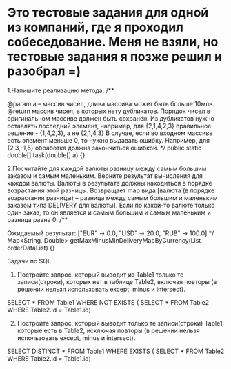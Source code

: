 # Это тестовые задания для одной из компаний, где я проходил собеседование. Меня не взяли, но тестовые задания я позже решил и разобрал =)

1.Напишите реализацию метода: /**

@param a – массив чисел, длина массива может быть больше 10млн.
@return массив чисел, в которых нeту дубликатов. Порядок чисел в оригинальном массиве должен быть сохранён. Из дубликатов нужно оставлять последний элемент, например, для {2,1,4,2,3} правильное решение - {1,4,2,3}, а не {2,1,4,3}
В случае, если во входном массиве есть элемент меньше 0, то нужно выдавать ошибку. Например, для {2,3,-1,5} обработка должна закончиться ошибкой. */ public static double[] task(double[] a) {}

2.Посчитайте для каждой валюты разницу между самым большим заказом и самым маленьким. Верните результат вычисления для каждой валюты. Валюты в результате должны находиться в порядке возрастания этой разницы. Возвращает map вида [валюта (в порядке возрастания разницы) – разница между самым большим и маленьким заказом типа DELIVERY для валюты]. Если по какой-то валюте только один заказ, то он является и самым большим и самым маленьким и разница равна 0. /**

Ожидаемый результат:
["EUR" -> 0.0, "USD" -> 20.0, "RUB" -> 100.0] */ Map<String, Double> getMaxMinusMinDeliveryMapByCurrency(List orderDataList) {}

Задачи по SQL

1) Постройте запрос, который выводит из Table1 только те записи(строки), которых нет в таблице Table2, включая повторы (в решении нельзя использовать except, minus и intersect).

SELECT * FROM Table1
WHERE NOT EXISTS (
    SELECT * 
    FROM Table2 
    WHERE Table2.id = Table1.id)

2) Постройте запрос, который выводит только те записи(строки) Table1, которые есть в Table2, исключая повторы (в решении нельзя использовать except, minus и intersect).

SELECT DISTINCT * FROM Table1
WHERE EXISTS (
    SELECT * 
    FROM Table2 
    WHERE Table2.id = Table1.id)
